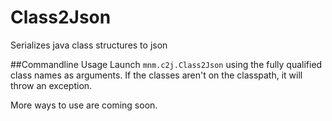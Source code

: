 # Class2Json
Serializes java class structures to json

##Commandline Usage
Launch `mnm.c2j.Class2Json` using the fully qualified class names as arguments. If the classes aren't on the classpath, it will throw an exception.

More ways to use are coming soon.
